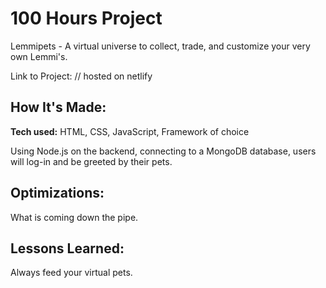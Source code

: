 # 100 Hours Project

Lemmipets - A virtual universe to collect, trade, and customize your very own Lemmi's.

Link to Project: // hosted on netlify

## How It's Made:

**Tech used:** HTML, CSS, JavaScript, Framework of choice

Using Node.js on the backend, connecting to a MongoDB database, users will log-in and be greeted by their pets.

## Optimizations:

What is coming down the pipe.

## Lessons Learned:

Always feed your virtual pets.
